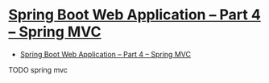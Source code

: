 # [Spring Boot Web Application – Part 4 – Spring MVC](https://springframework.guru/spring-boot-web-application-part-4-spring-mvc/)

- [Spring Boot Web Application – Part 4 – Spring MVC](#spring-boot-web-application--part-4--spring-mvc)














TODO spring mvc